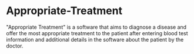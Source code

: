 # Appropriate-Treatment


"Appropriate Treatment" is a software that aims to diagnose a disease and offer the most appropriate treatment to the patient after entering blood test information and additional details in the software about the patient by the doctor.
